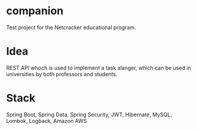 # companion
Test project for the Netcracker educational program.

# Idea
REST API whoch is used to implement a task alanger, which can be used in universities by both professors and students. 

# Stack
Spring Boot, Spring Data, Spring Security, JWT, Hibernate, MySQL, Lombok, Logback, Amazon AWS
